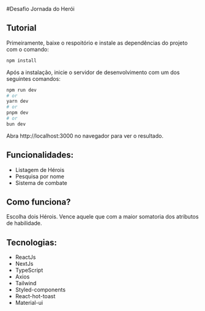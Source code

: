 #Desafio Jornada do Herói


## Tutorial

Primeiramente, baixe o respoitório e instale as dependências do projeto com o comando:

```bash
npm install

```
Após a instalação, inicie o servidor de desenvolvimento com um dos seguintes comandos:
```bash
npm run dev
# or
yarn dev
# or
pnpm dev
# or
bun dev
```
Abra http://localhost:3000 no navegador para ver o resultado. 

## Funcionalidades:
  - Listagem de Hérois
  - Pesquisa por nome
  - Sistema de combate


## Como funciona?
  Escolha dois Hérois. Vence aquele que com a maior somatoria dos atributos de habilidade.


## Tecnologias:
  - ReactJs
  - NextJs
  - TypeScript
  - Axios
  - Tailwind
  - Styled-components
  - React-hot-toast
  - Material-ui
  
